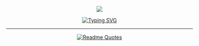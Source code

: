 <div id="header" align="center">
  
  <img src="https://i.pinimg.com/originals/83/95/ef/8395ef4ebfd10b2e4a32a1f2dd6851f3.gif"/>
  
</div>

<div align="center">
  
[![Typing SVG](https://readme-typing-svg.herokuapp.com?font=Caveat&weight=600&size=40&pause=1000&color=00902E&center=true&vCenter=true&width=440&lines=Hello+traveler+%5E_%5E;.+.+.+.+.+.+.+.+.+.+.+.+.+.+.+.+.+.+.+.+.+.+.+.+.+.+.+.+.+;Glad+to+see+you+on+my+page!+;.+.+.+.+.+.+.+.+.+.+.+.+.+.+.+.+.+.+.+.+.+.+.+.+.+.+.+.+.+;I+wish+you+a+good+day+%3A3;.+.+.+.+.+.+.+.+.+.+.+.+.+.+.+.+.+.+.+.+.+.+.+.+.+.+.+.+.+)](https://git.io/typing-svg)
</div>

<div align="center">
  <hr>
  
  [![Readme Quotes](https://quotes-github-readme.vercel.app/api?type=horizontal&theme=nord)](https://github.com/piyushsuthar/github-readme-quotes)
  </hr>
</div>
